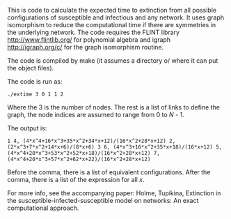 This is code to calculate the expected time to extinction from all possible configurations of susceptible and infectious and any network. It uses graph isomorphism to reduce the computational time if there are symmetries in the underlying network. The code requires the FLINT library http://www.flintlib.org/ for polynomial algebra and igraph http://igraph.org/c/ for the graph isomorphism routine.

The code is compiled by make (it assumes a directory o/ where it can put the object files).

The code is run as:

`./extime 3 0 1 1 2`

Where the 3 is the number of nodes. The rest is a list of links to define the graph, the node indices are assumed to range from 0 to _N_ - 1.

The output is:

`1 4, (4*x^4+16*x^3+35*x^2+34*x+12)/(16*x^2+28*x+12)
2, (2*x^3+7*x^2+14*x+6)/(8*x+6)
3 6, (4*x^3+16*x^2+35*x+18)/(16*x+12)
5, (4*x^4+20*x^3+53*x^2+52*x+18)/(16*x^2+28*x+12)
7, (4*x^4+20*x^3+57*x^2+62*x+22)/(16*x^2+28*x+12)`

Before the comma, there is a list of equivalent configurations. After the comma, there is a list of the expression for all _x_.

For more info, see the accompanying paper: Holme, Tupikina, Extinction in the susceptible-infected-susceptible model on networks: An exact computational approach.
